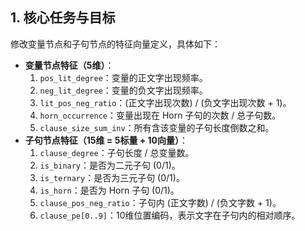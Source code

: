## 1. 核心任务与目标

修改变量节点和子句节点的特征向量定义，具体如下：

*   **变量节点特征（5维）**：
    1.  `pos_lit_degree`：变量的正文字出现频率。
    2.  `neg_lit_degree`：变量的负文字出现频率。
    3.  `lit_pos_neg_ratio`：(正文字出现次数) / (负文字出现次数 + 1)。
    4.  `horn_occurrence`：变量出现在 Horn 子句的次数 / 总子句数。
    5.  `clause_size_sum_inv`：所有含该变量的子句长度倒数之和。
*   **子句节点特征（15维 = 5标量 + 10向量）**：
    1.  `clause_degree`：子句长度 / 总变量数。
    2.  `is_binary`：是否为二元子句 (0/1)。
    3.  `is_ternary`：是否为三元子句 (0/1)。
    4.  `is_horn`：是否为 Horn 子句 (0/1)。
    5.  `clause_pos_neg_ratio`：子句内 (正文字数) / (负文字数 + 1)。
    6.  `clause_pe[0..9]`：10维位置编码，表示文字在子句内的相对顺序。